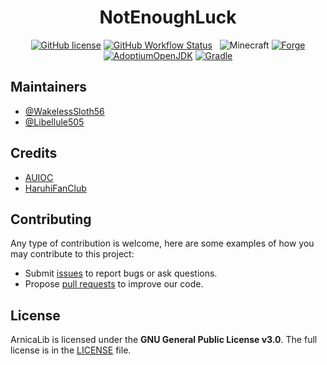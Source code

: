 <h1 align="center">NotEnoughLuck</h1>

<div align="center">

[![GitHub license](https://img.shields.io/github/license/auioc/NotEnoughLuck?style=flat-square)](/LICENSE)
[![GitHub Workflow Status](https://img.shields.io/github/workflow/status/auioc/NotEnoughLuck/dev-build?style=flat-square)](https://github.com/auioc/NotEnoughLuck/actions/workflows/dev-build.yml)
&nbsp;
![Minecraft](https://img.shields.io/static/v1?label=Minecraft&message=1.18.1&color=00aa00&style=flat-square)
[![Forge](https://img.shields.io/static/v1?label=Forge&message=39.0.19&color=e04e14&logo=Conda-Forge&style=flat-square)](http://files.minecraftforge.net/net/minecraftforge/forge/index_1.18.1.html)
[![AdoptiumOpenJDK](https://img.shields.io/static/v1?label=AdoptiumOpenJDK&message=17.0.1%2B12&color=brightgreen&logo=java&style=flat-square)](https://adoptium.net/?variant=openjdk17&jvmVariant=hotspot)
[![Gradle](https://img.shields.io/static/v1?label=Gradle&message=7.3&color=brightgreen&logo=gradle&style=flat-square)](https://docs.gradle.org/7.3/release-notes.html)

</div>

## Maintainers

- [@WakelessSloth56](https://github.com/WakelessSloth56)
- [@Libellule505](https://github.com/Libellule505)

## Credits

- [AUIOC](https://www.auioc.com)
- [HaruhiFanClub](https://github.com/HaruhiFanClub)

## Contributing

Any type of contribution is welcome, here are some examples of how you may contribute to this project:

- Submit [issues](https://github.com/auioc/NotEnoughLuck/issues) to report bugs or ask questions.
- Propose [pull requests](https://github.com/auioc/NotEnoughLuck/pulls) to improve our code.

## License

ArnicaLib is licensed under the **GNU General Public License v3.0**.
The full license is in the [LICENSE](/LICENSE) file.
